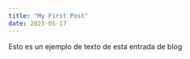 ```yaml
---
title: "My First Post"
date: 2023-05-17
---
```


Esto es un ejemplo de texto de esta entrada de blog
